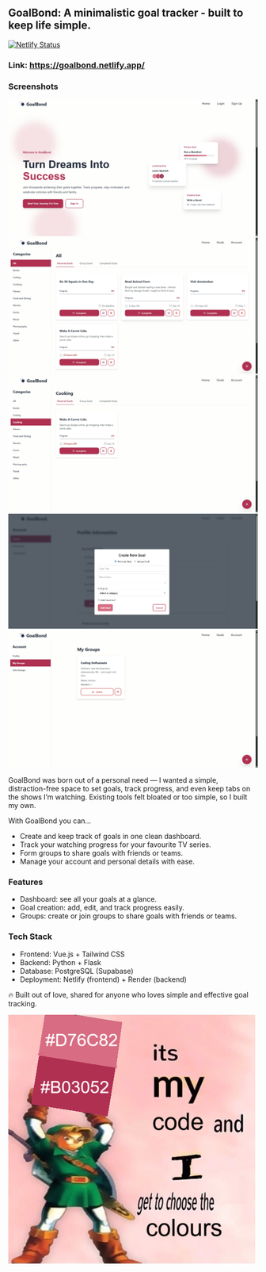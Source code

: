 ## GoalBond: A minimalistic goal tracker - built to keep life simple. 

[![Netlify Status](https://api.netlify.com/api/v1/badges/f706469d-2048-4c3b-becd-78c2a378db03/deploy-status)](https://app.netlify.com/sites/goalbond/deploys)

### Link: https://goalbond.netlify.app/

### Screenshots

![alt text](https://github.com/andreeeeeea/GoalBond/blob/main/Screenshot1.jpg?raw=true)
![alt text](https://github.com/andreeeeeea/GoalBond/blob/main/Screenshot2.jpg?raw=true)
![alt text](https://github.com/andreeeeeea/GoalBond/blob/main/Screenshot3.jpg?raw=true)
![alt text](https://github.com/andreeeeeea/GoalBond/blob/main/Screenshot4.jpg?raw=true)
![alt text](https://github.com/andreeeeeea/GoalBond/blob/main/Screenshot5.jpg?raw=true)


GoalBond was born out of a personal need — I wanted a simple, distraction-free space to set goals, track progress, and even keep tabs on the shows I’m watching. 
Existing tools felt bloated or too simple, so I built my own.

With GoalBond you can...
- Create and keep track of goals in one clean dashboard.
- Track your watching progress for your favourite TV series.
- Form groups to share goals with friends or teams.
- Manage your account and personal details with ease.

### Features

- Dashboard: see all your goals at a glance.
- Goal creation: add, edit, and track progress easily.
- Groups: create or join groups to share goals with friends or teams.

### Tech Stack
- Frontend: Vue.js + Tailwind CSS
- Backend: Python + Flask
- Database: PostgreSQL (Supabase)
- Deployment: Netlify (frontend) + Render (backend)

🔥 Built out of love, shared for anyone who loves simple and effective goal tracking.

![alt text](https://github.com/andreeeeeea/GoalBond/blob/main/hehe.png?raw=true)

###

